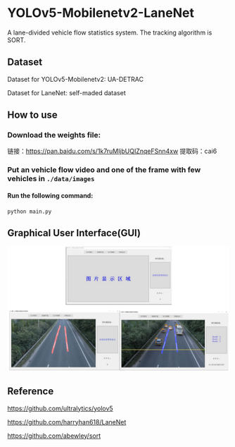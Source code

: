 # YOLOv5-Mobilenetv2-LaneNet
A lane-divided vehicle flow statistics system. The tracking algorithm is SORT. 

## Dataset

Dataset for YOLOv5-Mobilenetv2: UA-DETRAC

Dataset for LaneNet: self-maded dataset

## How to use

### Download the weights file: 

链接：https://pan.baidu.com/s/1k7ruMljbUQIZnqeFSnn4xw 
提取码：cai6

### Put an vehicle flow video and one of the frame with few vehicles in `./data/images`

#### Run the following command:

```
python main.py
```

## Graphical User Interface(GUI) 

![](./data/images/GUI.png)

## Reference

https://github.com/ultralytics/yolov5

https://github.com/harryhan618/LaneNet

https://github.com/abewley/sort